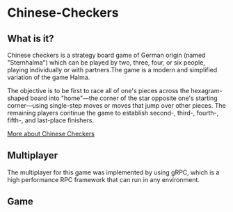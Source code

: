 # Chinese-Checkers

## What is it?

Chinese checkers is a strategy board game of German origin (named "Sternhalma") which can be played by two, three, four, or six people, playing individually or with partners.The game is a modern and simplified variation of the game Halma.

The objective is to be first to race all of one's pieces across the hexagram-shaped board into "home"—the corner of the star opposite one's starting corner—using single-step moves or moves that jump over other pieces. The remaining players continue the game to establish second-, third-, fourth-, fifth-, and last-place finishers.

[More about Chinese Checkers](https://en.wikipedia.org/wiki/Chinese_checkers)

## Multiplayer

The multiplayer for this game was implemented by using gRPC, which is a high performance RPC framework that can run in any environment.

## Game

